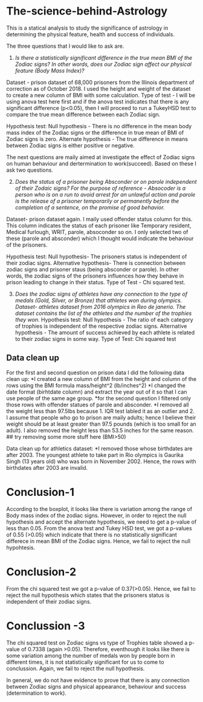 # The-science-behind-Astrology
This is a statical analysis to study the significance of astrology in determining the physical feature, health and success of individuals.

The three questions that I would like to ask are.

1. *Is there a statistically significant difference in the true mean BMI of the Zodiac signs? In other words, does our Zodiac sign affect our physical feature (Body Mass Index)?*

Dataset - prison dataset of 68,000 prisoners from the Illinois department of correction as of October 2018. I used the height and weight of the dataset to create a new column of BMI with some calculation.
Type of test - I will be using anova test here first and if the anova test indicates that there is any significant difference (p<0.05), then I will proceed to run a TukeyHSD test to compare the true mean difference between each Zodiac sign.

Hypothesis test:
Null hypothesis - There is no difference in the mean body mass index of the Zodiac signs or the difference in true mean of BMI of Zodiac signs is zero.
Alternate hypothesis - The true difference in means between Zodiac signs is either positive or negative.


The next questions are maily aimed at investigate the effect of Zodiac signs on human behaviour and dertermination to work(succeed). Based on these I ask two questions.


2. *Does the status of a prisoner being Absconder or on parole independent of their Zodaic signs? For the purpose of reference - Absocoder is a person who is on a run to avoid arrest for an unlawful action and parole is the release of a prisoner temporarily or permanently before the completion of a sentence, on the promise of good behavior.*

Dataset- prison dataset again. I maily used offender status column for this. This column indicates the status of each prisoner like Temporary resident, Medical furlough, WRIT, parole, absoconder so on. I only selected two of these (parole and absconder) which I thought would indicate the behaviour of the prisoners.

Hypothesis test: Null hypothesis- The prisoners status is independent of their zodiac signs. Alternative hypothesis- There is connection between zodiac signs and prisoner staus (being absconder or parole). In other words, the zodiac signs of the prisoners influences how they behave in prison leading to change in their status.
Type of Test - Chi squared test.


3. *Does the zodiac signs of athletes have any connection to the type of medals (Gold, Silver, or Bronze) that athletes won during olympics.
Dataset- athletes dataset from 2016 olympics in Reo de janerio. The dataset contains the list of the athletes and the number of the trophies they won.*
Hypothesis test:
Null hypothesis - The ratio of each category of trophies is independent of the respective zodiac signs.
Alternative hypothesis - The amount of success achieved by each athlete is related to their zodiac signs in some way.
Type of Test: Chi squared test

## Data clean up

For the first and second question on prison data I did the following data clean up:
*I created a new column of BMI from the height and column of the rows using the BMI formula mass/height^2 (lb/inches^2)
*I changed the date format (birhtdate column) and extract the year out of it so that I can use people of the same age group.
*for the second question I filtered only those rows with offender statues of parole and absconder.
*I removed all the weight less than 97.5lbs because 1. IQR test labled it as an outlier and 2. I assume that people who go to prison are maily adults; hence I believe their weight should be at least greater than 97.5 pounds (which is too small for an adult). I also removed the height less than 53.5 inches for the same reason. ## try removing some more stuff here (BMI>50)

Data clean up for athletics dataset:
*I removed those whose birthdates are after 2003. The youngest athlete to take part in Rio olympics is Gaurika Singh (13 years old) who was born in November 2002. Hence, the rows with birthdates after 2003 are invalid.

# Conclusion-1
According to the boxplot, it looks like there is variation among the range of Body mass index of the zodiac signs. However, in order to reject the null hypothesis and accept the alternate hypothesis, we need to get a p-value of less than 0.05. From the anova test and Tukey HSD test, we got a p-values of 0.55 (>0.05) which indicate that there is no statistically significant differece in mean BMI of the Zodiac signs. Hence, we fail to reject the null hypohtesis.


# Conclusion-2
From the chi squared test we got a p-value of 0.37(>0.05). Hence, we fail to reject the null hypothesis which states that the prisoners status is independent of their zodiac signs.

# Conclussion -3
The chi squared test on Zodiac signs vs type of Trophies table showed a p-value of 0.7338 (again >0.05). Therefore, eventhough it looks like there is some variation among the number of medals won by people born in different times, it is not statistically significant for us to come to conclussion. Again, we fail to reject the null hypothesis.

In general, we do not have evidence to prove that there is any connection between Zodiac signs and physical appearance, behaviour and success (determination to work).

